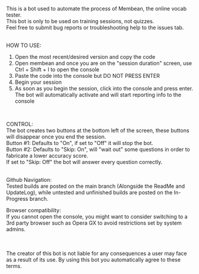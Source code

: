 This is a bot used to automate the process of Membean, the online vocab tester. <br />
This bot is only to be used on training sessions, not quizzes. <br />
Feel free to submit bug reports or troubleshooting help to the issues tab. <br />
<br />

HOW TO USE:
1. Open the most recent/desired version and copy the code
2. Open membean and once you are on the "session duration" screen, use Ctrl + Shift + I to open the console
3. Paste the code into the console but DO NOT PRESS ENTER
4. Begin your session
5. As soon as you begin the session, click into the console and press enter. The bot will automatically activate and will start reporting info to the console
<br />

CONTROL:  <br />
The bot creates two buttons at the bottom left of the screen, these buttons will disappear once you end the session. <br />
Button #1: Defaults to "On", if set to "Off" it will stop the bot. <br />
Button #2: Defaults to "Skip: On", will "wait out" some questions in order to fabricate a lower accuracy score. <br />
If set to "Skip: Off" the bot will answer every question correctly. <br />
<br />

Github Navigation: <br />
Tested builds are posted on the main branch (Alongside the ReadMe and UpdateLog), while untested and unfinished builds are posted on the In-Progress branch. <br />

Browser compatibility:  <br />
If you cannot open the console, you might want to consider switching to a 3rd party browser such as Opera GX to avoid restrictions set by system admins. <br />
<br />
<br />

The creator of this bot is not liable for any consequences a user may face as a result of its use. By using this bot you automatically agree to these terms. <br />
